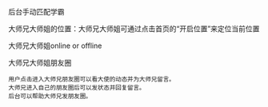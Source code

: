 后台手动匹配学霸

大师兄大师姐的位置：大师兄大师姐可通过点击首页的“开启位置”来定位当前位置

大师兄大师姐online or offline

大师兄大师姐朋友圈

```
用户点击进入大师兄朋友圈可以看大使的动态并为大师兄留言。
大师兄进入自己的朋友圈后可以发状态并回复留言。
后台可以帮助大师兄发朋友圈。
```




